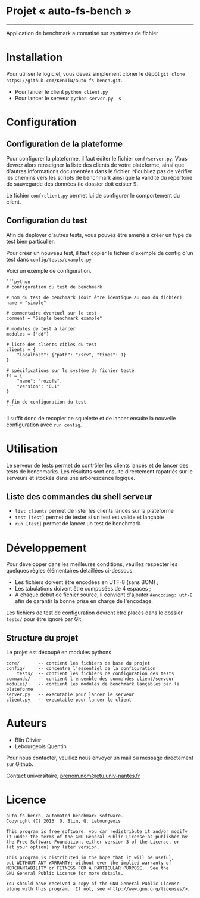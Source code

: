 Projet « auto-fs-bench »
========================

---

Application de benchmark automatisé sur systèmes de fichier

# Installation

Pour utiliser le logiciel, vous devez simplement cloner le dépôt `git clone https://github.com/KenTiN/auto-fs-bench.git`.

* Pour lancer le client `python client.py`
* Pour lancer le serveur `python server.py -s`

# Configuration

## Configuration de la plateforme

Pour configurer la plateforme, il faut éditer le fichier `conf/server.py`. Vous devrez alors renseigner la liste des clients de votre plateforme,
ainsi que d'autres informations documentées dans le fichier. N'oubliez pas de vérifier les chemins vers les scripts de benchmark ainsi que la
validité du répertoire de sauvegarde des données (le dossier doit exister !).

Le fichier `conf/client.py` permet lui de configurer le comportement du client.

## Configuration du test

Afin de déployer d'autres tests, vous pouvez être amené à créer un type de test bien particulier.

Pour créer un nouveau test, il faut copier le fichier d'exemple de config d'un test dans `config/tests/example.py`

Voici un exemple de configuration.

    ```python
    # configuration du test de benchmark

    # nom du test de benchmark (doit être identique au nom du fichier)
    name = "simple"

    # commentaire éventuel sur le test
    comment = "Simple benchmark example"

    # modules de test à lancer
    modules = ["dd"]

    # liste des clients cibles du test
    clients = {
        "localhost": {"path": "/srv", "times": 1}
    }

    # spécifications sur le système de fichier testé
    fs = {
        "name": "rozofs",
        "version": "0.1"
    }

    # fin de configuration du test
    ```

Il suffit donc de recopier ce squelette et de lancer ensuite la nouvelle configuration avec `run config`.

# Utilisation

Le serveur de tests permet de contrôler les clients lancés et de lancer des tests de benchmarks. Les résultats sont
ensuite directement rapatriés sur le serveurs et stockés dans une arborescence logique.

## Liste des commandes du shell serveur

* `list clients` permet de lister les clients lancés sur la plateforme
* `test [test]` permet de tester si un test est valide et lançable
* `run [test]` permet de lancer un test de benchmark

# Développement

Pour développer dans les meilleures conditions, veuillez respecter les quelques
règles élémentaires détaillées ci-dessous.

* Les fichiers doivent être encodées en UTF-8 (sans BOM) ;
* Les tabulations doivent être composées de 4 espaces ;
* A chaque début de fichier source, il convient d'ajouter `#encoding: utf-8` afin
de garantir la bonne prise en charge de l'encodage.

Les fichiers de test de configuration devront être placés dans le dossier `tests/`
pour être ignoré par Git.

## Structure du projet

Le projet est découpé en modules pythons

    core/       -- contient les fichiers de base du projet
    config/     -- concentre l'essentiel de la configuration
        tests/  -- contient les fichiers de configuration des tests
    commands/   -- contient l'ensemble des commandes client/serveur
    modules/    -- contient les modules de benchmark lançables par la plateforme
    server.py   -- executable pour lancer le serveur
    client.py   -- executable pour lancer le client


# Auteurs

* Blin Olivier
* Lebourgeois Quentin

Pour nous contacter, veuillez nous envoyer un mail ou message directement sur Github.

Contact universitaire, <prenom.nom@etu.univ-nantes.fr>

# Licence

	auto-fs-bench, automated benchmark software.
    Copyright (C) 2013  O. Blin, Q. Lebourgeois

    This program is free software: you can redistribute it and/or modify
    it under the terms of the GNU General Public License as published by
    the Free Software Foundation, either version 3 of the License, or
    (at your option) any later version.

    This program is distributed in the hope that it will be useful,
    but WITHOUT ANY WARRANTY; without even the implied warranty of
    MERCHANTABILITY or FITNESS FOR A PARTICULAR PURPOSE.  See the
    GNU General Public License for more details.

    You should have received a copy of the GNU General Public License
    along with this program.  If not, see <http://www.gnu.org/licenses/>.
